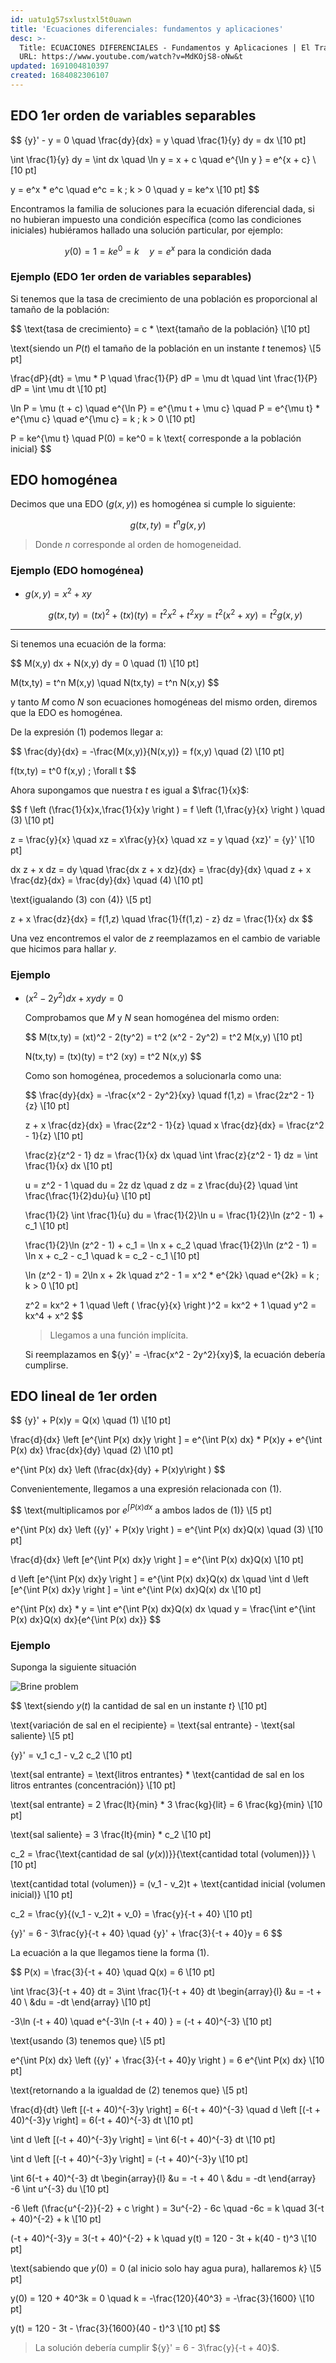 ```yaml
---
id: uatu1g57sxlustxl5t0uawn
title: 'Ecuaciones diferenciales: fundamentos y aplicaciones'
desc: >-
  Title: ECUACIONES DIFERENCIALES - Fundamentos y Aplicaciones | El Traductor
  URL: https://www.youtube.com/watch?v=MdKOjS8-oNw&t
updated: 1691004810397
created: 1684082306107
---
```


## EDO 1er orden de variables separables

$$
{y}' - y = 0 \quad \frac{dy}{dx} = y \quad \frac{1}{y} dy = dx \\[10 pt]

\int \frac{1}{y} dy = \int dx \quad \ln y = x + c \quad e^{\ln y } = e^{x + c} \\[10 pt]

y = e^x * e^c \quad e^c = k \; k > 0 \quad y = ke^x \\[10 pt]
$$

Encontramos la familia de soluciones para la ecuación diferencial dada, si no hubieran impuesto una condición específica (como las condiciones iniciales) hubiéramos hallado una solución particular, por ejemplo:

$$
y(0) = 1 = ke^0 = k \quad y = e^x \text{ para la condición dada}
$$

### Ejemplo (EDO 1er orden de variables separables)

Si tenemos que la tasa de crecimiento de una población es proporcional al tamaño de la población:

$$
\text{tasa de crecimiento} = c * \text{tamaño de la población} \\[10 pt]

\text{siendo un $P(t)$ el tamaño de la población en un instante $t$ tenemos} \\[5 pt]

\frac{dP}{dt} = \mu * P \quad \frac{1}{P} dP = \mu dt \quad \int \frac{1}{P} dP = \int \mu dt \\[10 pt]

\ln P = \mu (t + c) \quad e^{\ln P} = e^{\mu t + \mu c} \quad P = e^{\mu t} * e^{\mu c} \quad e^{\mu c} = k \; k > 0 \\[10 pt]

P = ke^{\mu t} \quad P(0) = ke^0 = k \text{ corresponde a la población inicial}
$$

## EDO homogénea

Decimos que una EDO ($g(x,y)$) es homogénea si cumple lo siguiente:

$$
g(tx,ty) = t^n g(x,y)
$$

> Donde $n$ corresponde al orden de homogeneidad.

### Ejemplo (EDO homogénea)

- $g(x,y) = x^2 + xy$

    $$
    g(tx,ty) = (tx)^2 + (tx)(ty) = t^2 x^2 + t^2 xy = t^2(x^2 + xy) = t^2 g(x,y)
    $$

---

Si tenemos una ecuación de la forma:

$$
M(x,y) dx + N(x,y) dy = 0 \quad (1) \\[10 pt]

M(tx,ty) = t^n M(x,y) \quad N(tx,ty) = t^n N(x,y)
$$

y tanto $M$ como $N$ son ecuaciones homogéneas del mismo orden, diremos que la EDO es homogénea.

De la expresión $(1)$ podemos llegar a:

$$
\frac{dy}{dx} = -\frac{M(x,y)}{N(x,y)} = f(x,y) \quad (2) \\[10 pt]

f(tx,ty) = t^0 f(x,y) \; \forall t
$$

Ahora supongamos que nuestra $t$ es igual a $\frac{1}{x}$:

$$
f \left (\frac{1}{x}x,\frac{1}{x}y \right ) = f \left (1,\frac{y}{x} \right ) \quad (3) \\[10 pt]

z = \frac{y}{x} \quad xz = x\frac{y}{x} \quad xz = y \quad {xz}' = {y}' \\[10 pt]

dx z + x dz = dy \quad \frac{dx z + x dz}{dx} = \frac{dy}{dx} \quad z + x \frac{dz}{dx} = \frac{dy}{dx} \quad (4) \\[10 pt]

\text{igualando $(3)$ con $(4)$} \\[5 pt]

z + x \frac{dz}{dx} = f(1,z) \quad \frac{1}{f(1,z) - z} dz = \frac{1}{x} dx
$$

Una vez encontremos el valor de $z$ reemplazamos en el cambio de variable que hicimos para hallar $y$.

### Ejemplo

- $(x^2 - 2y^2) dx + xy dy = 0$

    Comprobamos que $M$ y $N$ sean homogénea del mismo orden:

    $$
    M(tx,ty) = (xt)^2 - 2(ty^2) = t^2 (x^2 - 2y^2) = t^2 M(x,y) \\[10 pt]

    N(tx,ty) = (tx)(ty) = t^2 (xy) = t^2 N(x,y)
    $$

    Como son homogénea, procedemos a solucionarla como una:

    $$
    \frac{dy}{dx} = -\frac{x^2 - 2y^2}{xy} \quad f(1,z) = \frac{2z^2 - 1}{z} \\[10 pt]

    z + x \frac{dz}{dx} = \frac{2z^2 - 1}{z} \quad x \frac{dz}{dx} = \frac{z^2 - 1}{z} \\[10 pt]

    \frac{z}{z^2 - 1} dz = \frac{1}{x} dx \quad \int \frac{z}{z^2 - 1} dz = \int \frac{1}{x} dx \\[10 pt]

    u = z^2 - 1  \quad du = 2z dz \quad z dz = z \frac{du}{2} \quad \int \frac{\frac{1}{2}du}{u} \\[10 pt]

    \frac{1}{2} \int \frac{1}{u} du = \frac{1}{2}\ln u = \frac{1}{2}\ln (z^2 - 1) + c_1 \\[10 pt]

    \frac{1}{2}\ln (z^2 - 1) + c_1 = \ln x + c_2 \quad \frac{1}{2}\ln (z^2 - 1) = \ln x + c_2 - c_1 \quad k = c_2 - c_1 \\[10 pt]

    \ln (z^2 - 1) = 2\ln x + 2k \quad z^2 - 1 = x^2 * e^{2k} \quad e^{2k} = k \; k > 0 \\[10 pt]

    z^2 = kx^2 + 1 \quad \left ( \frac{y}{x} \right )^2 = kx^2 + 1 \quad y^2 = kx^4 + x^2
    $$

    > Llegamos a una función implícita.

    Si reemplazamos en ${y}' = -\frac{x^2 - 2y^2}{xy}$, la ecuación debería cumplirse.

## EDO lineal de 1er orden

$$
{y}' + P(x)y = Q(x) \quad (1) \\[10 pt]

\frac{d}{dx} \left [e^{\int P(x) dx}y \right ] = e^{\int P(x) dx} * P(x)y + e^{\int P(x) dx} \frac{dx}{dy} \quad (2) \\[10 pt]

e^{\int P(x) dx} \left (\frac{dx}{dy} + P(x)y\right )
$$

Convenientemente, llegamos a una expresión relacionada con $(1)$.

$$
\text{multiplicamos por $e^{\int P(x) dx}$ a ambos lados de $(1)$} \\[5 pt]

e^{\int P(x) dx} \left ({y}' + P(x)y \right ) = e^{\int P(x) dx}Q(x) \quad (3) \\[10 pt]

\frac{d}{dx} \left [e^{\int P(x) dx}y \right ] = e^{\int P(x) dx}Q(x) \\[10 pt]

d \left [e^{\int P(x) dx}y \right ] = e^{\int P(x) dx}Q(x) dx \quad \int d \left [e^{\int P(x) dx}y \right ] = \int e^{\int P(x) dx}Q(x) dx \\[10 pt]

e^{\int P(x) dx} * y = \int e^{\int P(x) dx}Q(x) dx \quad y = \frac{\int e^{\int P(x) dx}Q(x) dx}{e^{\int P(x) dx}}
$$

### Ejemplo

Suponga la siguiente situación

![Brine problem](./assets/Personal/Videos/Ecuaciones%20diferenciales%20fundamentos%20y%20aplicaciones-%20Brine_problem.jpg)

$$
\text{siendo $y(t)$ la cantidad de sal en un instante $t$} \\[10 pt]

\text{variación de sal en el recipiente} = \text{sal entrante} - \text{sal saliente} \\[5 pt]

{y}' = v_1 c_1 - v_2 c_2 \\[10 pt]

\text{sal entrante} = \text{litros entrantes} * \text{cantidad de sal en los litros entrantes (concentración)} \\[10 pt]

\text{sal entrante} = 2 \frac{lt}{min} * 3 \frac{kg}{lit} = 6 \frac{kg}{min} \\[10 pt]

\text{sal saliente} = 3 \frac{lt}{min} * c_2 \\[10 pt]

c_2 = \frac{\text{cantidad de sal ($y(x)$)}}{\text{cantidad total (volumen)}} \\[10 pt]

\text{cantidad total (volumen)} = (v_1 - v_2)t + \text{cantidad inicial (volumen inicial)} \\[10 pt]

c_2 = \frac{y}{(v_1 - v_2)t + v_0} = \frac{y}{-t + 40} \\[10 pt]

{y}' = 6 - 3\frac{y}{-t + 40} \quad {y}' + \frac{3}{-t + 40}y = 6
$$

La ecuación a la que llegamos tiene la forma $(1)$.

$$
P(x) = \frac{3}{-t + 40} \quad Q(x) = 6 \\[10 pt]

\int \frac{3}{-t + 40} dt = 3\int \frac{1}{-t + 40} dt
\begin{array}{l}
    &u = -t + 40 \\
    &du = -dt
\end{array} \\[10 pt]

-3\ln (-t + 40) \quad e^{-3\ln (-t + 40) } = (-t + 40)^{-3} \\[10 pt]

\text{usando $(3)$ tenemos que} \\[5 pt]

e^{\int P(x) dx} \left ({y}' + \frac{3}{-t + 40}y \right ) = 6 e^{\int P(x) dx} \\[10 pt]

\text{retornando a la igualdad de $(2)$ tenemos que} \\[5 pt]

\frac{d}{dt} \left [(-t + 40)^{-3}y \right] = 6(-t + 40)^{-3} \quad d \left [(-t + 40)^{-3}y \right] = 6(-t + 40)^{-3} dt \\[10 pt]

\int d \left [(-t + 40)^{-3}y \right] = \int 6(-t + 40)^{-3} dt \\[10 pt]

\int d \left [(-t + 40)^{-3}y \right] = (-t + 40)^{-3}y \\[10 pt]

\int 6(-t + 40)^{-3} dt
\begin{array}{l}
    &u = -t + 40 \\
    &du = -dt
\end{array} -6 \int u^{-3} du \\[10 pt]

-6 \left (\frac{u^{-2}}{-2} + c \right ) = 3u^{-2} - 6c \quad -6c = k \quad 3(-t + 40)^{-2} + k \\[10 pt]

(-t + 40)^{-3}y = 3(-t + 40)^{-2} + k \quad y(t) = 120 - 3t + k(40 - t)^3 \\[10 pt]

\text{sabiendo que $y(0) = 0$ (al inicio solo hay agua pura), hallaremos $k$} \\[5 pt]

y(0) = 120 + 40^3k = 0 \quad k = -\frac{120}{40^3} = -\frac{3}{1600} \\[10 pt]

y(t) = 120 - 3t - \frac{3}{1600}(40 - t)^3 \\[10 pt]
$$

> La solución debería cumplir ${y}' = 6 - 3\frac{y}{-t + 40}$.
